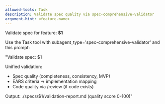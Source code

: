 ```yaml
---
allowed-tools: Task
description: Validate spec quality via spec-comprehensive-validator
argument-hint: <feature-name>
---
```


Validate spec for feature: **$1**

Use the Task tool with subagent_type='spec-comprehensive-validator' and this prompt:

"Validate spec: $1

Unified validation:
- Spec quality (completeness, consistency, MVP)
- EARS criteria → implementation mapping
- Code quality via /review (if code exists)

Output: ./specs/$1/validation-report.md (quality score 0-100)"

